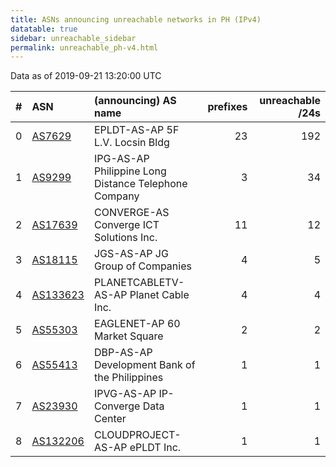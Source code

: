 ```yaml
---
title: ASNs announcing unreachable networks in PH (IPv4)
datatable: true
sidebar: unreachable_sidebar
permalink: unreachable_ph-v4.html
---
```


Data as of 2019-09-21 13:20:00 UTC


<div class="datatable-begin"></div>

|   # | ASN                                      | (announcing) AS name                                 |   prefixes |   unreachable /24s |
|----:|:-----------------------------------------|:-----------------------------------------------------|-----------:|-------------------:|
|   0 | [AS7629](unreachable_AS7629-v4.html)     | EPLDT-AS-AP 5F L.V. Locsin Bldg                      |         23 |                192 |
|   1 | [AS9299](unreachable_AS9299-v4.html)     | IPG-AS-AP Philippine Long Distance Telephone Company |          3 |                 34 |
|   2 | [AS17639](unreachable_AS17639-v4.html)   | CONVERGE-AS Converge ICT Solutions Inc.              |         11 |                 12 |
|   3 | [AS18115](unreachable_AS18115-v4.html)   | JGS-AS-AP JG Group of Companies                      |          4 |                  5 |
|   4 | [AS133623](unreachable_AS133623-v4.html) | PLANETCABLETV-AS-AP Planet Cable Inc.                |          4 |                  4 |
|   5 | [AS55303](unreachable_AS55303-v4.html)   | EAGLENET-AP 60 Market Square                         |          2 |                  2 |
|   6 | [AS55413](unreachable_AS55413-v4.html)   | DBP-AS-AP Development Bank of the Philippines        |          1 |                  1 |
|   7 | [AS23930](unreachable_AS23930-v4.html)   | IPVG-AS-AP IP-Converge Data Center                   |          1 |                  1 |
|   8 | [AS132206](unreachable_AS132206-v4.html) | CLOUDPROJECT-AS-AP ePLDT Inc.                        |          1 |                  1 |

<div class="datatable-end"></div>